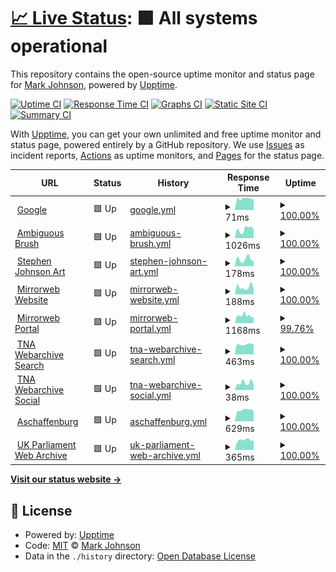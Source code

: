 # [📈 Live Status](https://mijho.github.io/upptime): <!--live status--> **🟩 All systems operational**

This repository contains the open-source uptime monitor and status page for [Mark Johnson](https://mijho.github.io/upptime), powered by [Upptime](https://github.com/upptime/upptime).

[![Uptime CI](https://github.com/koj-co/upptime/workflows/Uptime%20CI/badge.svg)](https://github.com/koj-co/upptime/actions?query=workflow%3A%22Uptime+CI%22)
[![Response Time CI](https://github.com/koj-co/upptime/workflows/Response%20Time%20CI/badge.svg)](https://github.com/koj-co/upptime/actions?query=workflow%3A%22Response+Time+CI%22)
[![Graphs CI](https://github.com/koj-co/upptime/workflows/Graphs%20CI/badge.svg)](https://github.com/koj-co/upptime/actions?query=workflow%3A%22Graphs+CI%22)
[![Static Site CI](https://github.com/koj-co/upptime/workflows/Static%20Site%20CI/badge.svg)](https://github.com/koj-co/upptime/actions?query=workflow%3A%22Static+Site+CI%22)
[![Summary CI](https://github.com/koj-co/upptime/workflows/Summary%20CI/badge.svg)](https://github.com/koj-co/upptime/actions?query=workflow%3A%22Summary+CI%22)

With [Upptime](https://upptime.js.org), you can get your own unlimited and free uptime monitor and status page, powered entirely by a GitHub repository. We use [Issues](https://github.com/mijho/upptime/issues) as incident reports, [Actions](https://github.com/mijho/upptime/actions) as uptime monitors, and [Pages](https://mijho.github.io/upptime) for the status page.

<!--start: status pages-->
<!-- This summary is generated by Upptime (https://github.com/upptime/upptime) -->
<!-- Do not edit this manually, your changes will be overwritten -->
<!-- prettier-ignore -->
| URL | Status | History | Response Time | Uptime |
| --- | ------ | ------- | ------------- | ------ |
| <img alt="" src="https://favicons.githubusercontent.com/www.google.com" height="13"> [Google](https://www.google.com) | 🟩 Up | [google.yml](https://github.com/mijho/upptime/commits/HEAD/history/google.yml) | <details><summary><img alt="Response time graph" src="./graphs/google/response-time-week.png" height="20"> 71ms</summary><br><a href="https://mijho.github.io/upptime/history/google"><img alt="Response time 140" src="https://img.shields.io/endpoint?url=https%3A%2F%2Fraw.githubusercontent.com%2Fmijho%2Fupptime%2FHEAD%2Fapi%2Fgoogle%2Fresponse-time.json"></a><br><a href="https://mijho.github.io/upptime/history/google"><img alt="24-hour response time 68" src="https://img.shields.io/endpoint?url=https%3A%2F%2Fraw.githubusercontent.com%2Fmijho%2Fupptime%2FHEAD%2Fapi%2Fgoogle%2Fresponse-time-day.json"></a><br><a href="https://mijho.github.io/upptime/history/google"><img alt="7-day response time 71" src="https://img.shields.io/endpoint?url=https%3A%2F%2Fraw.githubusercontent.com%2Fmijho%2Fupptime%2FHEAD%2Fapi%2Fgoogle%2Fresponse-time-week.json"></a><br><a href="https://mijho.github.io/upptime/history/google"><img alt="30-day response time 142" src="https://img.shields.io/endpoint?url=https%3A%2F%2Fraw.githubusercontent.com%2Fmijho%2Fupptime%2FHEAD%2Fapi%2Fgoogle%2Fresponse-time-month.json"></a><br><a href="https://mijho.github.io/upptime/history/google"><img alt="1-year response time 140" src="https://img.shields.io/endpoint?url=https%3A%2F%2Fraw.githubusercontent.com%2Fmijho%2Fupptime%2FHEAD%2Fapi%2Fgoogle%2Fresponse-time-year.json"></a></details> | <details><summary><a href="https://mijho.github.io/upptime/history/google">100.00%</a></summary><a href="https://mijho.github.io/upptime/history/google"><img alt="All-time uptime 99.70%" src="https://img.shields.io/endpoint?url=https%3A%2F%2Fraw.githubusercontent.com%2Fmijho%2Fupptime%2FHEAD%2Fapi%2Fgoogle%2Fuptime.json"></a><br><a href="https://mijho.github.io/upptime/history/google"><img alt="24-hour uptime 100.00%" src="https://img.shields.io/endpoint?url=https%3A%2F%2Fraw.githubusercontent.com%2Fmijho%2Fupptime%2FHEAD%2Fapi%2Fgoogle%2Fuptime-day.json"></a><br><a href="https://mijho.github.io/upptime/history/google"><img alt="7-day uptime 100.00%" src="https://img.shields.io/endpoint?url=https%3A%2F%2Fraw.githubusercontent.com%2Fmijho%2Fupptime%2FHEAD%2Fapi%2Fgoogle%2Fuptime-week.json"></a><br><a href="https://mijho.github.io/upptime/history/google"><img alt="30-day uptime 99.83%" src="https://img.shields.io/endpoint?url=https%3A%2F%2Fraw.githubusercontent.com%2Fmijho%2Fupptime%2FHEAD%2Fapi%2Fgoogle%2Fuptime-month.json"></a><br><a href="https://mijho.github.io/upptime/history/google"><img alt="1-year uptime 99.70%" src="https://img.shields.io/endpoint?url=https%3A%2F%2Fraw.githubusercontent.com%2Fmijho%2Fupptime%2FHEAD%2Fapi%2Fgoogle%2Fuptime-year.json"></a></details>
| <img alt="" src="https://favicons.githubusercontent.com/ambiguousbrush-site.vercel.app" height="13"> [Ambiguous Brush](https://ambiguousbrush-site.vercel.app/) | 🟩 Up | [ambiguous-brush.yml](https://github.com/mijho/upptime/commits/HEAD/history/ambiguous-brush.yml) | <details><summary><img alt="Response time graph" src="./graphs/ambiguous-brush/response-time-week.png" height="20"> 1026ms</summary><br><a href="https://mijho.github.io/upptime/history/ambiguous-brush"><img alt="Response time 1128" src="https://img.shields.io/endpoint?url=https%3A%2F%2Fraw.githubusercontent.com%2Fmijho%2Fupptime%2FHEAD%2Fapi%2Fambiguous-brush%2Fresponse-time.json"></a><br><a href="https://mijho.github.io/upptime/history/ambiguous-brush"><img alt="24-hour response time 576" src="https://img.shields.io/endpoint?url=https%3A%2F%2Fraw.githubusercontent.com%2Fmijho%2Fupptime%2FHEAD%2Fapi%2Fambiguous-brush%2Fresponse-time-day.json"></a><br><a href="https://mijho.github.io/upptime/history/ambiguous-brush"><img alt="7-day response time 1026" src="https://img.shields.io/endpoint?url=https%3A%2F%2Fraw.githubusercontent.com%2Fmijho%2Fupptime%2FHEAD%2Fapi%2Fambiguous-brush%2Fresponse-time-week.json"></a><br><a href="https://mijho.github.io/upptime/history/ambiguous-brush"><img alt="30-day response time 1066" src="https://img.shields.io/endpoint?url=https%3A%2F%2Fraw.githubusercontent.com%2Fmijho%2Fupptime%2FHEAD%2Fapi%2Fambiguous-brush%2Fresponse-time-month.json"></a><br><a href="https://mijho.github.io/upptime/history/ambiguous-brush"><img alt="1-year response time 1128" src="https://img.shields.io/endpoint?url=https%3A%2F%2Fraw.githubusercontent.com%2Fmijho%2Fupptime%2FHEAD%2Fapi%2Fambiguous-brush%2Fresponse-time-year.json"></a></details> | <details><summary><a href="https://mijho.github.io/upptime/history/ambiguous-brush">100.00%</a></summary><a href="https://mijho.github.io/upptime/history/ambiguous-brush"><img alt="All-time uptime 99.97%" src="https://img.shields.io/endpoint?url=https%3A%2F%2Fraw.githubusercontent.com%2Fmijho%2Fupptime%2FHEAD%2Fapi%2Fambiguous-brush%2Fuptime.json"></a><br><a href="https://mijho.github.io/upptime/history/ambiguous-brush"><img alt="24-hour uptime 100.00%" src="https://img.shields.io/endpoint?url=https%3A%2F%2Fraw.githubusercontent.com%2Fmijho%2Fupptime%2FHEAD%2Fapi%2Fambiguous-brush%2Fuptime-day.json"></a><br><a href="https://mijho.github.io/upptime/history/ambiguous-brush"><img alt="7-day uptime 100.00%" src="https://img.shields.io/endpoint?url=https%3A%2F%2Fraw.githubusercontent.com%2Fmijho%2Fupptime%2FHEAD%2Fapi%2Fambiguous-brush%2Fuptime-week.json"></a><br><a href="https://mijho.github.io/upptime/history/ambiguous-brush"><img alt="30-day uptime 99.90%" src="https://img.shields.io/endpoint?url=https%3A%2F%2Fraw.githubusercontent.com%2Fmijho%2Fupptime%2FHEAD%2Fapi%2Fambiguous-brush%2Fuptime-month.json"></a><br><a href="https://mijho.github.io/upptime/history/ambiguous-brush"><img alt="1-year uptime 99.97%" src="https://img.shields.io/endpoint?url=https%3A%2F%2Fraw.githubusercontent.com%2Fmijho%2Fupptime%2FHEAD%2Fapi%2Fambiguous-brush%2Fuptime-year.json"></a></details>
| <img alt="" src="https://favicons.githubusercontent.com/stephenmjohnson.art" height="13"> [Stephen Johnson Art](https://stephenmjohnson.art) | 🟩 Up | [stephen-johnson-art.yml](https://github.com/mijho/upptime/commits/HEAD/history/stephen-johnson-art.yml) | <details><summary><img alt="Response time graph" src="./graphs/stephen-johnson-art/response-time-week.png" height="20"> 178ms</summary><br><a href="https://mijho.github.io/upptime/history/stephen-johnson-art"><img alt="Response time 218" src="https://img.shields.io/endpoint?url=https%3A%2F%2Fraw.githubusercontent.com%2Fmijho%2Fupptime%2FHEAD%2Fapi%2Fstephen-johnson-art%2Fresponse-time.json"></a><br><a href="https://mijho.github.io/upptime/history/stephen-johnson-art"><img alt="24-hour response time 155" src="https://img.shields.io/endpoint?url=https%3A%2F%2Fraw.githubusercontent.com%2Fmijho%2Fupptime%2FHEAD%2Fapi%2Fstephen-johnson-art%2Fresponse-time-day.json"></a><br><a href="https://mijho.github.io/upptime/history/stephen-johnson-art"><img alt="7-day response time 178" src="https://img.shields.io/endpoint?url=https%3A%2F%2Fraw.githubusercontent.com%2Fmijho%2Fupptime%2FHEAD%2Fapi%2Fstephen-johnson-art%2Fresponse-time-week.json"></a><br><a href="https://mijho.github.io/upptime/history/stephen-johnson-art"><img alt="30-day response time 200" src="https://img.shields.io/endpoint?url=https%3A%2F%2Fraw.githubusercontent.com%2Fmijho%2Fupptime%2FHEAD%2Fapi%2Fstephen-johnson-art%2Fresponse-time-month.json"></a><br><a href="https://mijho.github.io/upptime/history/stephen-johnson-art"><img alt="1-year response time 218" src="https://img.shields.io/endpoint?url=https%3A%2F%2Fraw.githubusercontent.com%2Fmijho%2Fupptime%2FHEAD%2Fapi%2Fstephen-johnson-art%2Fresponse-time-year.json"></a></details> | <details><summary><a href="https://mijho.github.io/upptime/history/stephen-johnson-art">100.00%</a></summary><a href="https://mijho.github.io/upptime/history/stephen-johnson-art"><img alt="All-time uptime 100.00%" src="https://img.shields.io/endpoint?url=https%3A%2F%2Fraw.githubusercontent.com%2Fmijho%2Fupptime%2FHEAD%2Fapi%2Fstephen-johnson-art%2Fuptime.json"></a><br><a href="https://mijho.github.io/upptime/history/stephen-johnson-art"><img alt="24-hour uptime 100.00%" src="https://img.shields.io/endpoint?url=https%3A%2F%2Fraw.githubusercontent.com%2Fmijho%2Fupptime%2FHEAD%2Fapi%2Fstephen-johnson-art%2Fuptime-day.json"></a><br><a href="https://mijho.github.io/upptime/history/stephen-johnson-art"><img alt="7-day uptime 100.00%" src="https://img.shields.io/endpoint?url=https%3A%2F%2Fraw.githubusercontent.com%2Fmijho%2Fupptime%2FHEAD%2Fapi%2Fstephen-johnson-art%2Fuptime-week.json"></a><br><a href="https://mijho.github.io/upptime/history/stephen-johnson-art"><img alt="30-day uptime 100.00%" src="https://img.shields.io/endpoint?url=https%3A%2F%2Fraw.githubusercontent.com%2Fmijho%2Fupptime%2FHEAD%2Fapi%2Fstephen-johnson-art%2Fuptime-month.json"></a><br><a href="https://mijho.github.io/upptime/history/stephen-johnson-art"><img alt="1-year uptime 100.00%" src="https://img.shields.io/endpoint?url=https%3A%2F%2Fraw.githubusercontent.com%2Fmijho%2Fupptime%2FHEAD%2Fapi%2Fstephen-johnson-art%2Fuptime-year.json"></a></details>
| <img alt="" src="https://favicons.githubusercontent.com/www.mirrorweb.com" height="13"> [Mirrorweb Website](https://www.mirrorweb.com/) | 🟩 Up | [mirrorweb-website.yml](https://github.com/mijho/upptime/commits/HEAD/history/mirrorweb-website.yml) | <details><summary><img alt="Response time graph" src="./graphs/mirrorweb-website/response-time-week.png" height="20"> 188ms</summary><br><a href="https://mijho.github.io/upptime/history/mirrorweb-website"><img alt="Response time 232" src="https://img.shields.io/endpoint?url=https%3A%2F%2Fraw.githubusercontent.com%2Fmijho%2Fupptime%2FHEAD%2Fapi%2Fmirrorweb-website%2Fresponse-time.json"></a><br><a href="https://mijho.github.io/upptime/history/mirrorweb-website"><img alt="24-hour response time 224" src="https://img.shields.io/endpoint?url=https%3A%2F%2Fraw.githubusercontent.com%2Fmijho%2Fupptime%2FHEAD%2Fapi%2Fmirrorweb-website%2Fresponse-time-day.json"></a><br><a href="https://mijho.github.io/upptime/history/mirrorweb-website"><img alt="7-day response time 188" src="https://img.shields.io/endpoint?url=https%3A%2F%2Fraw.githubusercontent.com%2Fmijho%2Fupptime%2FHEAD%2Fapi%2Fmirrorweb-website%2Fresponse-time-week.json"></a><br><a href="https://mijho.github.io/upptime/history/mirrorweb-website"><img alt="30-day response time 207" src="https://img.shields.io/endpoint?url=https%3A%2F%2Fraw.githubusercontent.com%2Fmijho%2Fupptime%2FHEAD%2Fapi%2Fmirrorweb-website%2Fresponse-time-month.json"></a><br><a href="https://mijho.github.io/upptime/history/mirrorweb-website"><img alt="1-year response time 232" src="https://img.shields.io/endpoint?url=https%3A%2F%2Fraw.githubusercontent.com%2Fmijho%2Fupptime%2FHEAD%2Fapi%2Fmirrorweb-website%2Fresponse-time-year.json"></a></details> | <details><summary><a href="https://mijho.github.io/upptime/history/mirrorweb-website">100.00%</a></summary><a href="https://mijho.github.io/upptime/history/mirrorweb-website"><img alt="All-time uptime 100.00%" src="https://img.shields.io/endpoint?url=https%3A%2F%2Fraw.githubusercontent.com%2Fmijho%2Fupptime%2FHEAD%2Fapi%2Fmirrorweb-website%2Fuptime.json"></a><br><a href="https://mijho.github.io/upptime/history/mirrorweb-website"><img alt="24-hour uptime 100.00%" src="https://img.shields.io/endpoint?url=https%3A%2F%2Fraw.githubusercontent.com%2Fmijho%2Fupptime%2FHEAD%2Fapi%2Fmirrorweb-website%2Fuptime-day.json"></a><br><a href="https://mijho.github.io/upptime/history/mirrorweb-website"><img alt="7-day uptime 100.00%" src="https://img.shields.io/endpoint?url=https%3A%2F%2Fraw.githubusercontent.com%2Fmijho%2Fupptime%2FHEAD%2Fapi%2Fmirrorweb-website%2Fuptime-week.json"></a><br><a href="https://mijho.github.io/upptime/history/mirrorweb-website"><img alt="30-day uptime 100.00%" src="https://img.shields.io/endpoint?url=https%3A%2F%2Fraw.githubusercontent.com%2Fmijho%2Fupptime%2FHEAD%2Fapi%2Fmirrorweb-website%2Fuptime-month.json"></a><br><a href="https://mijho.github.io/upptime/history/mirrorweb-website"><img alt="1-year uptime 100.00%" src="https://img.shields.io/endpoint?url=https%3A%2F%2Fraw.githubusercontent.com%2Fmijho%2Fupptime%2FHEAD%2Fapi%2Fmirrorweb-website%2Fuptime-year.json"></a></details>
| <img alt="" src="https://favicons.githubusercontent.com/app.mirrorweb.com" height="13"> [Mirrorweb Portal](https://app.mirrorweb.com) | 🟩 Up | [mirrorweb-portal.yml](https://github.com/mijho/upptime/commits/HEAD/history/mirrorweb-portal.yml) | <details><summary><img alt="Response time graph" src="./graphs/mirrorweb-portal/response-time-week.png" height="20"> 1168ms</summary><br><a href="https://mijho.github.io/upptime/history/mirrorweb-portal"><img alt="Response time 1142" src="https://img.shields.io/endpoint?url=https%3A%2F%2Fraw.githubusercontent.com%2Fmijho%2Fupptime%2FHEAD%2Fapi%2Fmirrorweb-portal%2Fresponse-time.json"></a><br><a href="https://mijho.github.io/upptime/history/mirrorweb-portal"><img alt="24-hour response time 1198" src="https://img.shields.io/endpoint?url=https%3A%2F%2Fraw.githubusercontent.com%2Fmijho%2Fupptime%2FHEAD%2Fapi%2Fmirrorweb-portal%2Fresponse-time-day.json"></a><br><a href="https://mijho.github.io/upptime/history/mirrorweb-portal"><img alt="7-day response time 1168" src="https://img.shields.io/endpoint?url=https%3A%2F%2Fraw.githubusercontent.com%2Fmijho%2Fupptime%2FHEAD%2Fapi%2Fmirrorweb-portal%2Fresponse-time-week.json"></a><br><a href="https://mijho.github.io/upptime/history/mirrorweb-portal"><img alt="30-day response time 1165" src="https://img.shields.io/endpoint?url=https%3A%2F%2Fraw.githubusercontent.com%2Fmijho%2Fupptime%2FHEAD%2Fapi%2Fmirrorweb-portal%2Fresponse-time-month.json"></a><br><a href="https://mijho.github.io/upptime/history/mirrorweb-portal"><img alt="1-year response time 1142" src="https://img.shields.io/endpoint?url=https%3A%2F%2Fraw.githubusercontent.com%2Fmijho%2Fupptime%2FHEAD%2Fapi%2Fmirrorweb-portal%2Fresponse-time-year.json"></a></details> | <details><summary><a href="https://mijho.github.io/upptime/history/mirrorweb-portal">99.76%</a></summary><a href="https://mijho.github.io/upptime/history/mirrorweb-portal"><img alt="All-time uptime 99.93%" src="https://img.shields.io/endpoint?url=https%3A%2F%2Fraw.githubusercontent.com%2Fmijho%2Fupptime%2FHEAD%2Fapi%2Fmirrorweb-portal%2Fuptime.json"></a><br><a href="https://mijho.github.io/upptime/history/mirrorweb-portal"><img alt="24-hour uptime 100.00%" src="https://img.shields.io/endpoint?url=https%3A%2F%2Fraw.githubusercontent.com%2Fmijho%2Fupptime%2FHEAD%2Fapi%2Fmirrorweb-portal%2Fuptime-day.json"></a><br><a href="https://mijho.github.io/upptime/history/mirrorweb-portal"><img alt="7-day uptime 99.76%" src="https://img.shields.io/endpoint?url=https%3A%2F%2Fraw.githubusercontent.com%2Fmijho%2Fupptime%2FHEAD%2Fapi%2Fmirrorweb-portal%2Fuptime-week.json"></a><br><a href="https://mijho.github.io/upptime/history/mirrorweb-portal"><img alt="30-day uptime 99.94%" src="https://img.shields.io/endpoint?url=https%3A%2F%2Fraw.githubusercontent.com%2Fmijho%2Fupptime%2FHEAD%2Fapi%2Fmirrorweb-portal%2Fuptime-month.json"></a><br><a href="https://mijho.github.io/upptime/history/mirrorweb-portal"><img alt="1-year uptime 99.93%" src="https://img.shields.io/endpoint?url=https%3A%2F%2Fraw.githubusercontent.com%2Fmijho%2Fupptime%2FHEAD%2Fapi%2Fmirrorweb-portal%2Fuptime-year.json"></a></details>
| <img alt="" src="https://favicons.githubusercontent.com/webarchive.nationalarchives.gov.uk" height="13"> [TNA Webarchive Search](https://webarchive.nationalarchives.gov.uk/search/) | 🟩 Up | [tna-webarchive-search.yml](https://github.com/mijho/upptime/commits/HEAD/history/tna-webarchive-search.yml) | <details><summary><img alt="Response time graph" src="./graphs/tna-webarchive-search/response-time-week.png" height="20"> 463ms</summary><br><a href="https://mijho.github.io/upptime/history/tna-webarchive-search"><img alt="Response time 509" src="https://img.shields.io/endpoint?url=https%3A%2F%2Fraw.githubusercontent.com%2Fmijho%2Fupptime%2FHEAD%2Fapi%2Ftna-webarchive-search%2Fresponse-time.json"></a><br><a href="https://mijho.github.io/upptime/history/tna-webarchive-search"><img alt="24-hour response time 416" src="https://img.shields.io/endpoint?url=https%3A%2F%2Fraw.githubusercontent.com%2Fmijho%2Fupptime%2FHEAD%2Fapi%2Ftna-webarchive-search%2Fresponse-time-day.json"></a><br><a href="https://mijho.github.io/upptime/history/tna-webarchive-search"><img alt="7-day response time 463" src="https://img.shields.io/endpoint?url=https%3A%2F%2Fraw.githubusercontent.com%2Fmijho%2Fupptime%2FHEAD%2Fapi%2Ftna-webarchive-search%2Fresponse-time-week.json"></a><br><a href="https://mijho.github.io/upptime/history/tna-webarchive-search"><img alt="30-day response time 485" src="https://img.shields.io/endpoint?url=https%3A%2F%2Fraw.githubusercontent.com%2Fmijho%2Fupptime%2FHEAD%2Fapi%2Ftna-webarchive-search%2Fresponse-time-month.json"></a><br><a href="https://mijho.github.io/upptime/history/tna-webarchive-search"><img alt="1-year response time 509" src="https://img.shields.io/endpoint?url=https%3A%2F%2Fraw.githubusercontent.com%2Fmijho%2Fupptime%2FHEAD%2Fapi%2Ftna-webarchive-search%2Fresponse-time-year.json"></a></details> | <details><summary><a href="https://mijho.github.io/upptime/history/tna-webarchive-search">100.00%</a></summary><a href="https://mijho.github.io/upptime/history/tna-webarchive-search"><img alt="All-time uptime 99.89%" src="https://img.shields.io/endpoint?url=https%3A%2F%2Fraw.githubusercontent.com%2Fmijho%2Fupptime%2FHEAD%2Fapi%2Ftna-webarchive-search%2Fuptime.json"></a><br><a href="https://mijho.github.io/upptime/history/tna-webarchive-search"><img alt="24-hour uptime 100.00%" src="https://img.shields.io/endpoint?url=https%3A%2F%2Fraw.githubusercontent.com%2Fmijho%2Fupptime%2FHEAD%2Fapi%2Ftna-webarchive-search%2Fuptime-day.json"></a><br><a href="https://mijho.github.io/upptime/history/tna-webarchive-search"><img alt="7-day uptime 100.00%" src="https://img.shields.io/endpoint?url=https%3A%2F%2Fraw.githubusercontent.com%2Fmijho%2Fupptime%2FHEAD%2Fapi%2Ftna-webarchive-search%2Fuptime-week.json"></a><br><a href="https://mijho.github.io/upptime/history/tna-webarchive-search"><img alt="30-day uptime 100.00%" src="https://img.shields.io/endpoint?url=https%3A%2F%2Fraw.githubusercontent.com%2Fmijho%2Fupptime%2FHEAD%2Fapi%2Ftna-webarchive-search%2Fuptime-month.json"></a><br><a href="https://mijho.github.io/upptime/history/tna-webarchive-search"><img alt="1-year uptime 99.89%" src="https://img.shields.io/endpoint?url=https%3A%2F%2Fraw.githubusercontent.com%2Fmijho%2Fupptime%2FHEAD%2Fapi%2Ftna-webarchive-search%2Fuptime-year.json"></a></details>
| <img alt="" src="https://favicons.githubusercontent.com/webarchive.nationalarchives.gov.uk" height="13"> [TNA Webarchive Social](https://webarchive.nationalarchives.gov.uk/video/) | 🟩 Up | [tna-webarchive-social.yml](https://github.com/mijho/upptime/commits/HEAD/history/tna-webarchive-social.yml) | <details><summary><img alt="Response time graph" src="./graphs/tna-webarchive-social/response-time-week.png" height="20"> 38ms</summary><br><a href="https://mijho.github.io/upptime/history/tna-webarchive-social"><img alt="Response time 39" src="https://img.shields.io/endpoint?url=https%3A%2F%2Fraw.githubusercontent.com%2Fmijho%2Fupptime%2FHEAD%2Fapi%2Ftna-webarchive-social%2Fresponse-time.json"></a><br><a href="https://mijho.github.io/upptime/history/tna-webarchive-social"><img alt="24-hour response time 29" src="https://img.shields.io/endpoint?url=https%3A%2F%2Fraw.githubusercontent.com%2Fmijho%2Fupptime%2FHEAD%2Fapi%2Ftna-webarchive-social%2Fresponse-time-day.json"></a><br><a href="https://mijho.github.io/upptime/history/tna-webarchive-social"><img alt="7-day response time 38" src="https://img.shields.io/endpoint?url=https%3A%2F%2Fraw.githubusercontent.com%2Fmijho%2Fupptime%2FHEAD%2Fapi%2Ftna-webarchive-social%2Fresponse-time-week.json"></a><br><a href="https://mijho.github.io/upptime/history/tna-webarchive-social"><img alt="30-day response time 37" src="https://img.shields.io/endpoint?url=https%3A%2F%2Fraw.githubusercontent.com%2Fmijho%2Fupptime%2FHEAD%2Fapi%2Ftna-webarchive-social%2Fresponse-time-month.json"></a><br><a href="https://mijho.github.io/upptime/history/tna-webarchive-social"><img alt="1-year response time 39" src="https://img.shields.io/endpoint?url=https%3A%2F%2Fraw.githubusercontent.com%2Fmijho%2Fupptime%2FHEAD%2Fapi%2Ftna-webarchive-social%2Fresponse-time-year.json"></a></details> | <details><summary><a href="https://mijho.github.io/upptime/history/tna-webarchive-social">100.00%</a></summary><a href="https://mijho.github.io/upptime/history/tna-webarchive-social"><img alt="All-time uptime 100.00%" src="https://img.shields.io/endpoint?url=https%3A%2F%2Fraw.githubusercontent.com%2Fmijho%2Fupptime%2FHEAD%2Fapi%2Ftna-webarchive-social%2Fuptime.json"></a><br><a href="https://mijho.github.io/upptime/history/tna-webarchive-social"><img alt="24-hour uptime 100.00%" src="https://img.shields.io/endpoint?url=https%3A%2F%2Fraw.githubusercontent.com%2Fmijho%2Fupptime%2FHEAD%2Fapi%2Ftna-webarchive-social%2Fuptime-day.json"></a><br><a href="https://mijho.github.io/upptime/history/tna-webarchive-social"><img alt="7-day uptime 100.00%" src="https://img.shields.io/endpoint?url=https%3A%2F%2Fraw.githubusercontent.com%2Fmijho%2Fupptime%2FHEAD%2Fapi%2Ftna-webarchive-social%2Fuptime-week.json"></a><br><a href="https://mijho.github.io/upptime/history/tna-webarchive-social"><img alt="30-day uptime 100.00%" src="https://img.shields.io/endpoint?url=https%3A%2F%2Fraw.githubusercontent.com%2Fmijho%2Fupptime%2FHEAD%2Fapi%2Ftna-webarchive-social%2Fuptime-month.json"></a><br><a href="https://mijho.github.io/upptime/history/tna-webarchive-social"><img alt="1-year uptime 100.00%" src="https://img.shields.io/endpoint?url=https%3A%2F%2Fraw.githubusercontent.com%2Fmijho%2Fupptime%2FHEAD%2Fapi%2Ftna-webarchive-social%2Fuptime-year.json"></a></details>
| <img alt="" src="https://favicons.githubusercontent.com/webseitenarchiv.stadtarchiv-digital.de" height="13"> [Aschaffenburg](https://webseitenarchiv.stadtarchiv-digital.de/) | 🟩 Up | [aschaffenburg.yml](https://github.com/mijho/upptime/commits/HEAD/history/aschaffenburg.yml) | <details><summary><img alt="Response time graph" src="./graphs/aschaffenburg/response-time-week.png" height="20"> 629ms</summary><br><a href="https://mijho.github.io/upptime/history/aschaffenburg"><img alt="Response time 623" src="https://img.shields.io/endpoint?url=https%3A%2F%2Fraw.githubusercontent.com%2Fmijho%2Fupptime%2FHEAD%2Fapi%2Faschaffenburg%2Fresponse-time.json"></a><br><a href="https://mijho.github.io/upptime/history/aschaffenburg"><img alt="24-hour response time 636" src="https://img.shields.io/endpoint?url=https%3A%2F%2Fraw.githubusercontent.com%2Fmijho%2Fupptime%2FHEAD%2Fapi%2Faschaffenburg%2Fresponse-time-day.json"></a><br><a href="https://mijho.github.io/upptime/history/aschaffenburg"><img alt="7-day response time 629" src="https://img.shields.io/endpoint?url=https%3A%2F%2Fraw.githubusercontent.com%2Fmijho%2Fupptime%2FHEAD%2Fapi%2Faschaffenburg%2Fresponse-time-week.json"></a><br><a href="https://mijho.github.io/upptime/history/aschaffenburg"><img alt="30-day response time 620" src="https://img.shields.io/endpoint?url=https%3A%2F%2Fraw.githubusercontent.com%2Fmijho%2Fupptime%2FHEAD%2Fapi%2Faschaffenburg%2Fresponse-time-month.json"></a><br><a href="https://mijho.github.io/upptime/history/aschaffenburg"><img alt="1-year response time 623" src="https://img.shields.io/endpoint?url=https%3A%2F%2Fraw.githubusercontent.com%2Fmijho%2Fupptime%2FHEAD%2Fapi%2Faschaffenburg%2Fresponse-time-year.json"></a></details> | <details><summary><a href="https://mijho.github.io/upptime/history/aschaffenburg">100.00%</a></summary><a href="https://mijho.github.io/upptime/history/aschaffenburg"><img alt="All-time uptime 100.00%" src="https://img.shields.io/endpoint?url=https%3A%2F%2Fraw.githubusercontent.com%2Fmijho%2Fupptime%2FHEAD%2Fapi%2Faschaffenburg%2Fuptime.json"></a><br><a href="https://mijho.github.io/upptime/history/aschaffenburg"><img alt="24-hour uptime 100.00%" src="https://img.shields.io/endpoint?url=https%3A%2F%2Fraw.githubusercontent.com%2Fmijho%2Fupptime%2FHEAD%2Fapi%2Faschaffenburg%2Fuptime-day.json"></a><br><a href="https://mijho.github.io/upptime/history/aschaffenburg"><img alt="7-day uptime 100.00%" src="https://img.shields.io/endpoint?url=https%3A%2F%2Fraw.githubusercontent.com%2Fmijho%2Fupptime%2FHEAD%2Fapi%2Faschaffenburg%2Fuptime-week.json"></a><br><a href="https://mijho.github.io/upptime/history/aschaffenburg"><img alt="30-day uptime 100.00%" src="https://img.shields.io/endpoint?url=https%3A%2F%2Fraw.githubusercontent.com%2Fmijho%2Fupptime%2FHEAD%2Fapi%2Faschaffenburg%2Fuptime-month.json"></a><br><a href="https://mijho.github.io/upptime/history/aschaffenburg"><img alt="1-year uptime 100.00%" src="https://img.shields.io/endpoint?url=https%3A%2F%2Fraw.githubusercontent.com%2Fmijho%2Fupptime%2FHEAD%2Fapi%2Faschaffenburg%2Fuptime-year.json"></a></details>
| <img alt="" src="https://favicons.githubusercontent.com/webarchive.parliament.uk" height="13"> [UK Parliament Web Archive](http://webarchive.parliament.uk/) | 🟩 Up | [uk-parliament-web-archive.yml](https://github.com/mijho/upptime/commits/HEAD/history/uk-parliament-web-archive.yml) | <details><summary><img alt="Response time graph" src="./graphs/uk-parliament-web-archive/response-time-week.png" height="20"> 365ms</summary><br><a href="https://mijho.github.io/upptime/history/uk-parliament-web-archive"><img alt="Response time 412" src="https://img.shields.io/endpoint?url=https%3A%2F%2Fraw.githubusercontent.com%2Fmijho%2Fupptime%2FHEAD%2Fapi%2Fuk-parliament-web-archive%2Fresponse-time.json"></a><br><a href="https://mijho.github.io/upptime/history/uk-parliament-web-archive"><img alt="24-hour response time 374" src="https://img.shields.io/endpoint?url=https%3A%2F%2Fraw.githubusercontent.com%2Fmijho%2Fupptime%2FHEAD%2Fapi%2Fuk-parliament-web-archive%2Fresponse-time-day.json"></a><br><a href="https://mijho.github.io/upptime/history/uk-parliament-web-archive"><img alt="7-day response time 365" src="https://img.shields.io/endpoint?url=https%3A%2F%2Fraw.githubusercontent.com%2Fmijho%2Fupptime%2FHEAD%2Fapi%2Fuk-parliament-web-archive%2Fresponse-time-week.json"></a><br><a href="https://mijho.github.io/upptime/history/uk-parliament-web-archive"><img alt="30-day response time 392" src="https://img.shields.io/endpoint?url=https%3A%2F%2Fraw.githubusercontent.com%2Fmijho%2Fupptime%2FHEAD%2Fapi%2Fuk-parliament-web-archive%2Fresponse-time-month.json"></a><br><a href="https://mijho.github.io/upptime/history/uk-parliament-web-archive"><img alt="1-year response time 412" src="https://img.shields.io/endpoint?url=https%3A%2F%2Fraw.githubusercontent.com%2Fmijho%2Fupptime%2FHEAD%2Fapi%2Fuk-parliament-web-archive%2Fresponse-time-year.json"></a></details> | <details><summary><a href="https://mijho.github.io/upptime/history/uk-parliament-web-archive">100.00%</a></summary><a href="https://mijho.github.io/upptime/history/uk-parliament-web-archive"><img alt="All-time uptime 100.00%" src="https://img.shields.io/endpoint?url=https%3A%2F%2Fraw.githubusercontent.com%2Fmijho%2Fupptime%2FHEAD%2Fapi%2Fuk-parliament-web-archive%2Fuptime.json"></a><br><a href="https://mijho.github.io/upptime/history/uk-parliament-web-archive"><img alt="24-hour uptime 100.00%" src="https://img.shields.io/endpoint?url=https%3A%2F%2Fraw.githubusercontent.com%2Fmijho%2Fupptime%2FHEAD%2Fapi%2Fuk-parliament-web-archive%2Fuptime-day.json"></a><br><a href="https://mijho.github.io/upptime/history/uk-parliament-web-archive"><img alt="7-day uptime 100.00%" src="https://img.shields.io/endpoint?url=https%3A%2F%2Fraw.githubusercontent.com%2Fmijho%2Fupptime%2FHEAD%2Fapi%2Fuk-parliament-web-archive%2Fuptime-week.json"></a><br><a href="https://mijho.github.io/upptime/history/uk-parliament-web-archive"><img alt="30-day uptime 100.00%" src="https://img.shields.io/endpoint?url=https%3A%2F%2Fraw.githubusercontent.com%2Fmijho%2Fupptime%2FHEAD%2Fapi%2Fuk-parliament-web-archive%2Fuptime-month.json"></a><br><a href="https://mijho.github.io/upptime/history/uk-parliament-web-archive"><img alt="1-year uptime 100.00%" src="https://img.shields.io/endpoint?url=https%3A%2F%2Fraw.githubusercontent.com%2Fmijho%2Fupptime%2FHEAD%2Fapi%2Fuk-parliament-web-archive%2Fuptime-year.json"></a></details>

<!--end: status pages-->

[**Visit our status website →**](https://mijho.github.io/upptime)

## 📄 License

- Powered by: [Upptime](https://github.com/upptime/upptime)
- Code: [MIT](./LICENSE) © [Mark Johnson](https://mijho.github.io/upptime)
- Data in the `./history` directory: [Open Database License](https://opendatacommons.org/licenses/odbl/1-0/)
